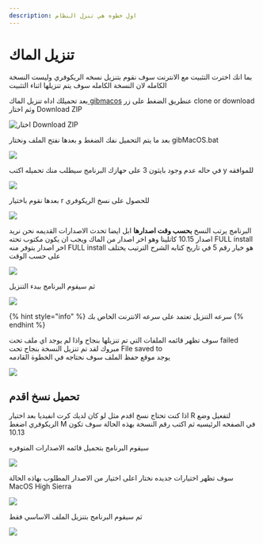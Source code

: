 ```yaml
---
description: اول خطوه هي تنزل النظام
---
```


# تنزيل الماك

بما انك اخترت التثبيت مع الانترنت سوف نقوم بتنزيل نسخه الريكوفري وليست النسخة الكامله لان النسخة الكامله سوف يتم تنزيلها اثناء التثبيت

بعد تحميلك اداه تنزيل الماك[ gibmacos](https://github.com/corpnewt/gibMacOS) عنطريق الضغط على زر clone or download وثم اختار Download ZIP

![&#x627;&#x62E;&#x62A;&#x627;&#x631; Download ZIP](../.gitbook/assets/image%20%2853%29.png)

بعد ما يتم التحميل نفك الضغط و بعدها نفتح الملف ونختار gibMacOS.bat

![](../.gitbook/assets/image-83.png)

في حاله عدم وجود بايثون 3 على حهازك البرنامج سيطلب منك تحميله اكتب y للموافقه

![](../.gitbook/assets/image-97.png)

بعدها نقوم باختيار r للحصول على نسخ الريكوفري

![](../.gitbook/assets/screenshot-from-2019-12-10-22-04-23.png)

البرنامج يرتب النسخ **بحسب وقت اصدارها** ابل ايضا تحدث الاصدارات القديمه نحن نريد اصدار 10.15 كاتلينا وهو اخر اصدار من الماك ويجب ان يكون مكتوب تحته FULL install اخر اصدار يتوفر منه FULL install هو خيار رقم 5 في تاريخ كتابه الشرح الترتيب يختلف على حسب الوقت

![](../.gitbook/assets/screenshot-from-2019-12-10-22-04-57.png)

ثم سيقوم البرنامج ببدء التنزيل

![](../.gitbook/assets/screenshot-from-2019-12-12-21-15-54.png)

{% hint style="info" %}
سرعه التنزيل تعتمد على سرعه الانترنت الخاص بك
{% endhint %}

سوف تظهر قائمه الملفات التي تم تنزيلها بنجاح واذا لم يوجد اي ملف تحت failed مبروك لقد تم تنزيل النسخة بنجاح تحت File saved to  
يوجد موقع حفظ الملف سوف نحتاجه في الخطوة القادمه

![](../.gitbook/assets/screenshot-from-2019-12-12-21-27-22.png)

## تحميل نسخ اقدم

اذا كنت تحتاج نسخ اقدم مثل لو كان لديك كرت انفيديا بعد اختيار R لتفعيل وضع الريكوفري اضغط M في الصفحه الرئيسيه ثم اكتب رقم النسخة بهذه الحالة سوف تكون 10.13

سيقوم البرنامج بتحميل قائمه الاصدارات المتوفره

![](../.gitbook/assets/image%20%2857%29.png)

سوف تظهر اختيارات جديده نختار اعلى اختيار من الاصدار المطلوب بهاذه الحالة MacOS High Sierra

![](../.gitbook/assets/screenshot-from-2019-12-12-21-37-58.png)

ثم سيقوم البرنامج بتنزيل الملف الاساسي فقط

![](../.gitbook/assets/screenshot-from-2019-12-12-21-15-54%20%281%29.png)

